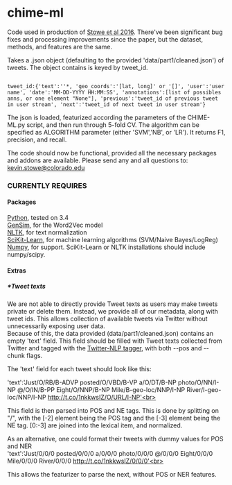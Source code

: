 # chime-ml
Code used in production of <a href="http://aclweb.org/anthology/W/W16/W16-6201.pdf">Stowe et al 2016</a>. There've been significant bug fixes and processing improvements since the paper, but the dataset, methods, and features are the same.

Takes a .json object (defaulting to the provided 'data/part1/cleaned.json') of tweets. The object contains is keyed by tweet_id.

<code>
tweet_id:{'text':''*, 'geo_coords':'[lat, long]' or '[]', 'user':'user name', 'date':'MM-DD-YYYY HH:MM:SS', 'annotations':[list of possibles anns, or one element "None"], 'previous':'tweet_id of previous tweet in user stream', 'next':'tweet_id of next tweet in user stream'}
</code>

The json is loaded, featurized according the parameters of the CHIME-ML.py script, and then run through 5-fold CV. The algorithm can be specified as ALGORITHM parameter (either 'SVM','NB', or 'LR'). It returns F1, precision, and recall.

The code should now be functional, provided all the necessary packages and addons are available. Please send any and all questions to:<br>
kevin.stowe@colorado.edu

<h3>CURRENTLY REQUIRES</h3>
<h4>Packages</h4>
<a href="https://www.python.org/downloads/">Python</a>, tested on 3.4<br>
<a href="https://radimrehurek.com/gensim/">GenSim</a>, for the Word2Vec model<br>
<a href="http://www.nltk.org/install.html">NLTK</a>, for text normalization<br>
<a href="http://scikit-learn.org/stable/install.html">SciKit-Learn</a>, for machine learning algorithms (SVM/Naive Bayes/LogReg)<br>
<a href="http://www.numpy.org/">Numpy</a>, for support. SciKit-Learn or NLTK installations should include numpy/scipy.<br>

<h4>Extras</h4>
<h5>*Tweet texts</h5>
We are not able to directly provide Tweet texts as users may make tweets private or delete them. Instead, we provide all of our metadata, along with tweet ids. This allows collection of available tweets via Twitter without unnecessarily exposing user data.
<br>
Because of this, the data provided (data/part1/cleaned.json) contains an empty 'text' field. This field should be filled with Tweet texts collected from Twitter and tagged with the <a href="https://github.com/aritter/twitter_nlp">Twitter-NLP tagger</a>, with both --pos and --chunk flags. <br>

The 'text' field for each tweet should look like this:<br>

'text':'Just/O/RB/B-ADVP posted/O/VBD/B-VP a/O/DT/B-NP photo/O/NN/I-NP @/O/IN/B-PP Eight/O/NNP/B-NP Mile/B-geo-loc/NNP/I-NP River/I-geo-loc/NNP/I-NP http://t.co/1nkkwsIZ/O/URL/I-NP'<br>

This field is then parsed into POS and NE tags. This is done by splitting on "/", with the [-2] element being the POS tag and the [-3] element being the NE tag. [0:-3] are joined into the lexical item, and normalized.<br>

As an alternative, one could format their tweets with dummy values for POS and NER <br>
'text':'Just/0/0/0 posted/0/0/0 a/0/0/0 photo/0/0/0 @/0/0/0 Eight/0/0/0 Mile/0/0/0 River/0/0/0 http://t.co/1nkkwsIZ/0/0/0'<br>

This allows the featurizer to parse the next, without POS or NER features.

